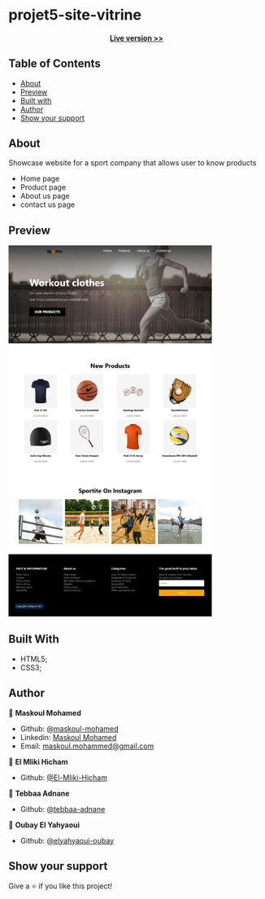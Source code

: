 # projet5-site-vitrine


<h4 align="center"><a href="https://maskoul-mohamed.github.io/projet5-site-vitrine/code/index.html">Live version >></a></h4>


## Table of Contents

- [About](https://github.com/maskoul-mohamed/projet5-site-vitrine#about)
- [Preview](https://github.com/maskoul-mohamed/projet5-site-vitrine#preview)
- [Built with](https://github.com/maskoul-mohamed/projet5-site-vitrine#built-with)
- [Author](https://github.com/maskoul-mohamed/projet5-site-vitrine#author)
- [Show your support](https://github.com/maskoul-mohamed/projet5-site-vitrine#show-your-support)


## About

Showcase website for a sport company that allows user to know products
- Home page
- Product page 
- About us page
- contact us page


## Preview

<img src="https://github.com/maskoul-mohamed/projet5-site-vitrine/blob/main/Screenshot%202021-12-03%20at%2020-54-11%20Solisport.png" width="400" display="inline">


## Built With

- HTML5; 
- CSS3;

## Author

:man: **Maskoul Mohamed**

- Github: [@maskoul-mohamed](https://github.com/maskoul-mohamed)
- Linkedin: [Maskoul Mohamed](https://www.linkedin.com/in/mohammed-maskoul/)
- Email: maskoul.mohammed@gmail.com

:man: **El Mliki Hicham**

- Github: [@El-Mliki-Hicham](https://github.com/El-Mliki-Hicham)

:man: **Tebbaa Adnane**

- Github: [@tebbaa-adnane](https://github.com/tebbaa-adnane)

:man: **Oubay El Yahyaoui**

- Github: [@elyahyaoui-oubay](https://github.com/elyahyaoui-oubay)

## Show your support

Give a ⭐️ if you like this project!
